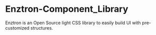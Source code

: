 # Enztron-Component_Library
Enztron is an Open Source light CSS library to easily build UI with pre-customized structures.
